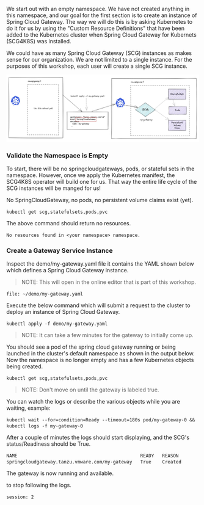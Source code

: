 We start out with an empty namespace. We have not created anything in this namespace, and our goal for the first section is to create an instance of Spring Cloud Gateway. The way we will do this is by asking Kubernetes to do it for us by using the "Custom Resource Definitions" that have been added to the Kubernetes cluster when Spring Cloud Gateway for Kubernets (SCG4K8S) was installed.

We could have as many Spring Cloud Gateway (SCG) instances as makes sense for our organization. We are not limited to a single instance. For the purposes of this workshop, each user will create a single SCG instance.

![Creating an SCG instance via kubectl](images/define-scg1.jpg)

### Validate the Namespace is Empty

To start, there will be no springcloudgateways, pods, or stateful sets in the namespace. However, once we apply the Kubernetes manifest, the SCG4K8S operator will build one for us. That way the entire life cycle of the SCG instances will be manged for us!

No SpringCloudGateway, no pods, no persistent volume claims exist (yet).

```execute-1
kubectl get scg,statefulsets,pods,pvc
```

The above command should return no resources.

```
No resources found in <your namespace> namespace.
```

### Create a Gateway Service Instance

Inspect the demo/my-gateway.yaml file it contains the YAML shown below which defines a Spring Cloud Gateway instance.

>NOTE: This will open in the online editor that is part of this workshop.

```editor:open-file
file: ~/demo/my-gateway.yaml
```

Execute the below command which will submit a request to the cluster to deploy an instance of Spring Cloud Gateway.

```execute-1
kubectl apply -f demo/my-gateway.yaml 
```

>NOTE: It can take a few minutes for the gateway to initially come up.

You should see a pod of the spring cloud gateway running or being launched in the cluster's default namespace as shown in the output below. Now the namespace is no longer empty and has a few Kubernetes objects being created.

```execute-1
kubectl get scg,statefulsets,pods,pvc
```

>NOTE: Don't move on until the gateway is labeled true.

You can watch the logs or describe the various objects while you are waiting, example:

```execute-2
kubectl wait --for=condition=Ready --timeout=180s pod/my-gateway-0 && kubectl logs -f my-gateway-0
```

After a couple of minutes the logs should start displaying, and the SCG's status/Readiness should be True.

```
NAME                                             READY   REASON
springcloudgateway.tanzu.vmware.com/my-gateway   True    Created
```

The gateway is now running and available.

to stop following the logs.

```terminal:interrupt
session: 2
```

